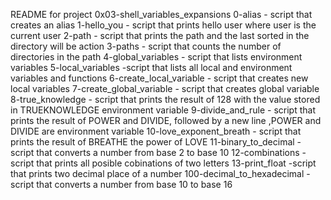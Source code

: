 README for project 0x03-shell_variables_expansions
0-alias - script that creates an alias
1-hello_you - script that prints hello user where user is the current user
2-path  - script that prints the path and the last sorted in the directory will be action
3-paths - script that counts the number of directories in the path
4-global_variables - script that lists environment variables
5-local_variables -script that lists all local and environment variables and functions
6-create_local_variable - script that creates new local variables
7-create_global_variable - script that creates global variable
8-true_knowledge - script that prints the result of 128 with the value stored in TRUEKNOWLEDGE environment variable
9-divide_and_rule - script that prints the result of POWER and DIVIDE, followed by a new line ,POWER and DIVIDE are environment variable
10-love_exponent_breath - script that prints the result of BREATHE the power of LOVE
11-binary_to_decimal - script that converts a number from  base 2 to base 10
12-combinations - script that prints all posible cobinations of two letters
13-print_float -script that prints two decimal place of a number
100-decimal_to_hexadecimal - script that converts a number from base 10 to base 16
